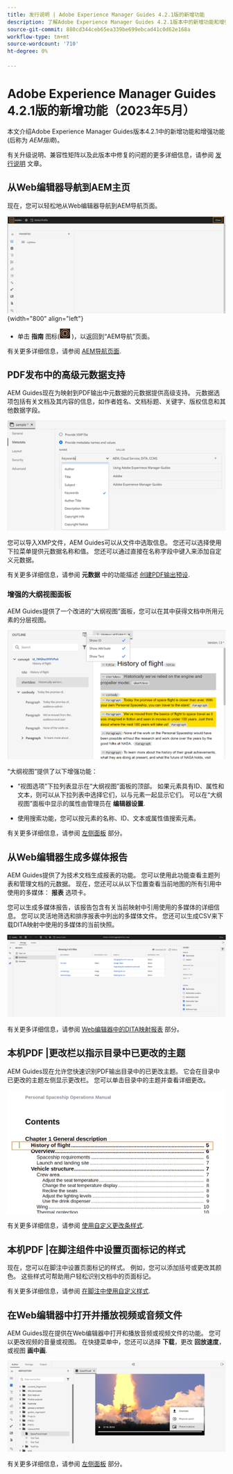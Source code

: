 ```yaml
---
title: 发行说明 | Adobe Experience Manager Guides 4.2.1版的新增功能
description: 了解Adobe Experience Manager Guides 4.2.1版本中的新增功能和增强功能
source-git-commit: 880cd344ceb65ea339be699ebcad41c0d62e168a
workflow-type: tm+mt
source-wordcount: '710'
ht-degree: 0%

---
```


# Adobe Experience Manager Guides 4.2.1版的新增功能（2023年5月）

本文介绍Adobe Experience Manager Guides版本4.2.1中的新增功能和增强功能(后称为 *AEM指南*)。

有关升级说明、兼容性矩阵以及此版本中修复的问题的更多详细信息，请参阅 [发行说明](release-notes-4.2.1.md) 文章。

## 从Web编辑器导航到AEM主页

现在，您可以轻松地从Web编辑器导航到AEM导航页面。

![](assets/web-editor-launch-page.png){width="800" align="left"}

* 单击 **指南** 图标(![](assets/aem-guides-icon.png) )，以返回到“AEM导航”页面。


有关更多详细信息，请参阅 [AEM导航页面](../user-guide/web-editor-launch-editor.md#id2056BG00RZJ).

## PDF发布中的高级元数据支持

AEM Guides现在为映射到PDF输出中元数据的元数据提供高级支持。 元数据选项包括有关文档及其内容的信息，如作者姓名、文档标题、关键字、版权信息和其他数据字段。

<img src="assets/pdf-metadata.png" alt=" 原生pdf元数据">

您可以导入XMP文件，AEM Guides可以从文件中选取信息。 您还可以选择使用下拉菜单提供元数据名称和值。 您还可以通过直接在名称字段中键入来添加自定义元数据。

有关更多详细信息，请参阅 **元数据** 中的功能描述 [创建PDF输出预设](../web-editor/native-pdf-web-editor.md).

### 增强的大纲视图面板

AEM Guides提供了一个改进的“大纲视图”面板，您可以在其中获得文档中所用元素的分层视图。

<img src="assets/select-element-content-outline-view_cs.png" alt=" 原生pdf元数据">

“大纲视图”提供了以下增强功能：

* “视图选项”下拉列表显示在“大纲视图”面板的顶部。 如果元素具有ID、属性和文本，则可以从下拉列表中选择它们，以与元素一起显示它们。 可以在“大纲视图”面板中显示的属性由管理员在 **编辑器设置**.

* 使用搜索功能，您可以按元素的名称、ID、文本或属性值搜索元素。

有关更多详细信息，请参阅 [左侧面板](../user-guide/web-editor-features.md#id2051EA0M0HS) 部分。

## 从Web编辑器生成多媒体报告

AEM Guides提供了为技术文档生成报表的功能。  您可以使用此功能查看主题列表和管理文档的元数据。 现在，您还可以从以下位置查看当前地图的所有引用中使用的多媒体： **报表** 选项卡。

您可以生成多媒体报告，该报告包含有关当前映射中引用使用的多媒体的详细信息。 您可以灵活地筛选和排序报表中列出的多媒体文件。
您还可以生成CSV来下载DITA映射中使用的多媒体的当前快照。

<img src="assets/web-editor-reports-multimedia.png" alt="多媒体报告" width="600">

有关更多详细信息，请参阅 [Web编辑器中的DITA映射报表](../user-guide/reports-web-editor.md) 部分。

## 本机PDF |更改栏以指示目录中已更改的主题

AEM Guides现在允许您快速识别PDF输出目录中的已更改主题。  它会在目录中已更改的主题左侧显示更改栏。 您可以单击目录中的主题并查看详细更改。

<img src="assets/change-marker-toc.png" alt="目录中的更改标记 " width="500">

有关更多详细信息，请参阅 [使用自定义更改条样式](../native-pdf/change-bar-style.md).



## 本机PDF |在脚注组件中设置页面标记的样式

现在，您可以在脚注中设置页面标记的样式。 例如，您可以添加括号或更改其颜色。 这些样式可帮助用户轻松识别文档中的页面标记。

有关更多详细信息，请参阅 [在脚注中使用自定义样式](../native-pdf/footnote-number-style.md).

## 在Web编辑器中打开并播放视频或音频文件

AEM Guides现在提供在Web编辑器中打开和播放音频或视频文件的功能。 您可以更改视频的音量或视图。 在快捷菜单中，您还可以选择 **下载**，更改 **回放速度**，或视图 **画中画**.

<img src="assets/video-web-editor.png" alt="播放视频" width="600">

有关更多详细信息，请参阅 [左侧面板](../user-guide/web-editor-features.md#id2051EA0M0HS) 部分。
